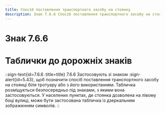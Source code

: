 ```yaml
---
title: Спосіб поставлення транспортного засобу на стоянку
description: Знак 7.6.6 Спосіб поставлення транспортного засобу на стоянку
---
```

# Знак 7.6.6
# Таблички до дорожніх знаків
::sign-text{id=7.6.6 :title=title}
7.6.6 Застосовують зі знаком :sign-alert{id=5.43}, щоб позначити спосіб поставлення транспортного засобу на стоянці біля тротуару або з його використанням.
Табличка розміщується безпосередньо під знаками, з якими вона застосовуються.
У населених пунктах, де стоянка дозволена на лівому боці вулиці, може бути застосована табличка із дзеркальним зображенням символів.
::